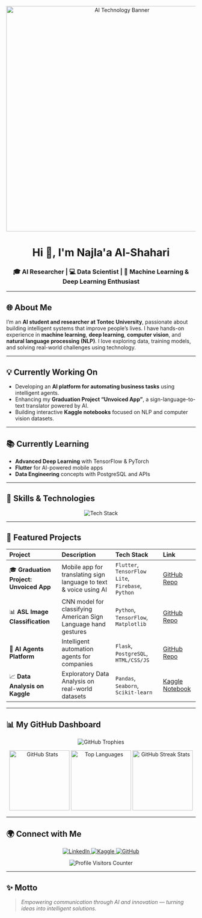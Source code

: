 <p align="center">
  <img src="https://media.giphy.com/media/qgQUggAC3Pfv687qPC/giphy.gif" width="600" alt="AI Technology Banner">
</p>

<h1 align="center">Hi 👋, I'm Najla'a Al-Shahari</h1>
<h3 align="center">🎓 AI Researcher | 💻 Data Scientist | 🤖 Machine Learning & Deep Learning Enthusiast</h3>

---

## 🌐 About Me
I’m an **AI student and researcher at Tontec University**, passionate about building intelligent systems that improve people’s lives.
I have hands-on experience in **machine learning**, **deep learning**, **computer vision**, and **natural language processing (NLP)**.
I love exploring data, training models, and solving real-world challenges using technology.

---

## 💡 Currently Working On
- Developing an **AI platform for automating business tasks** using intelligent agents.
- Enhancing my **Graduation Project “Unvoiced App”**, a sign-language-to-text translator powered by AI.
- Building interactive **Kaggle notebooks** focused on NLP and computer vision datasets.

---

## 📚 Currently Learning
- **Advanced Deep Learning** with TensorFlow & PyTorch
- **Flutter** for AI-powered mobile apps
- **Data Engineering** concepts with PostgreSQL and APIs

---

## 🧠 Skills & Technologies
<p align="center">
  <img src="https://skillicons.dev/icons?i=python,tensorflow,pytorch,scikitlearn,pandas,numpy,matplotlib,seaborn,jupyter,git,github,colab,kaggle,flutter,firebase,html,css,js,postgresql" alt="Tech Stack"/>
</p>

---

## 🚀 Featured Projects

| Project | Description | Tech Stack | Link |
| :--- | :--- | :--- | :--- |
| 🎓 **Graduation Project: Unvoiced App** | Mobile app for translating sign language to text & voice using AI | `Flutter`, `TensorFlow Lite`, `Firebase`, `Python` | [GitHub Repo](https://github.com/najlaa-ops/Unvoiced-App) |
| 📊 **ASL Image Classification** | CNN model for classifying American Sign Language hand gestures | `Python`, `TensorFlow`, `Matplotlib` | [GitHub Repo](https://github.com/najlaa-ops/ASL-Classification) |
| 🤖 **AI Agents Platform** | Intelligent automation agents for companies | `Flask`, `PostgreSQL`, `HTML/CSS/JS` | [GitHub Repo](https://github.com/najlaa-ops/AI-Agents-Platform) |
| 📈 **Data Analysis on Kaggle** | Exploratory Data Analysis on real-world datasets | `Pandas`, `Seaborn`, `Scikit-learn` | [Kaggle Notebook](https://www.kaggle.com/najlaa8) |

---

## 📊 My GitHub Dashboard

<p align="center">
  <img src="https://github-profile-trophy.vercel.app/?username=najlaa-ops&theme=tokyonight&no-frame=true&no-bg=true&margin-w=4" alt="GitHub Trophies"/>
</p>

<p align="center">
  <img src="https://github-readme-stats.vercel.app/api?username=najlaa-ops&show_icons=true&theme=tokyonight&hide_border=true" height="160" alt="GitHub Stats"/>
  <img src="https://github-readme-stats.vercel.app/api/top-langs/?username=najlaa-ops&layout=compact&theme=tokyonight&hide_border=true" height="160" alt="Top Languages"/>
  <img src="https://github-readme-streak-stats.herokuapp.com/?user=najlaa-ops&theme=tokyonight&hide_border=true" height="160" alt="GitHub Streak Stats"/>
</p>

---

## 🌍 Connect with Me
<p align="center">
  <a href="https://www.linkedin.com/in/najla-a-al-shahari-b36820394/" target="_blank">
    <img src="https://img.shields.io/badge/LinkedIn-0077B5?style=for-the-badge&logo=linkedin&logoColor=white" alt="LinkedIn"/>
  </a>
  <a href="https://www.kaggle.com/najlaa8" target="_blank">
    <img src="https://img.shields.io/badge/Kaggle-20BEFF?style=for-the-badge&logo=kaggle&logoColor=white" alt="Kaggle"/>
  </a>
  <a href="https://github.com/najlaa-ops" target="_blank">
    <img src="https://img.shields.io/badge/GitHub-181717?style=for-the-badge&logo=github&logoColor=white" alt="GitHub"/>
  </a>
</p>

<p align="center">
  <img src="https://komarev.com/ghpvc/?username=najlaa-ops&label=Profile%20Visitors&color=00A8E8&style=for-the-badge" alt="Profile Visitors Counter"/>
</p>

---

## ✨ Motto
> *Empowering communication through AI and innovation — turning ideas into intelligent solutions.*
